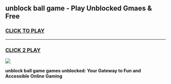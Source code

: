 
## unblock ball game - Play Unblocked Gmaes & Free
<h3>
<a href="https://premium.freeplayer.one?title=unblock_ball_game&ref=20F">CLICK TO PLAY</a></h3>
<hr>

<h3>
<a href="https://premium.freeplayer.one?title=unblock_ball_game&ref=20F">CLICK 2 PLAY</a>
  
</h3>

<a href="https://premium.freeplayer.one?title=unblock_ball_game&ref=20F/"><img src="https://clearcache.store/games.png"></a>


**unblock ball game games unblocked: Your Gateway to Fun and Accessible Online Gaming**
